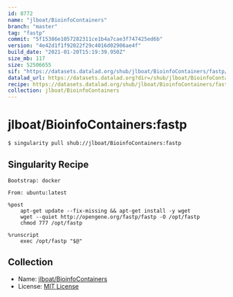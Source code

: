 ```yaml
---
id: 8772
name: "jlboat/BioinfoContainers"
branch: "master"
tag: "fastp"
commit: "5f15386e1057282311ce1b4a7cae3f747425ed6b"
version: "4e42d1f1f92022f29c4016d02906ae4f"
build_date: "2021-01-20T15:19:39.950Z"
size_mb: 117
size: 52506655
sif: "https://datasets.datalad.org/shub/jlboat/BioinfoContainers/fastp/2021-01-20-5f15386e-4e42d1f1/4e42d1f1f92022f29c4016d02906ae4f.simg"
datalad_url: https://datasets.datalad.org?dir=/shub/jlboat/BioinfoContainers/fastp/2021-01-20-5f15386e-4e42d1f1/
recipe: https://datasets.datalad.org/shub/jlboat/BioinfoContainers/fastp/2021-01-20-5f15386e-4e42d1f1/Singularity
collection: jlboat/BioinfoContainers
---
```


# jlboat/BioinfoContainers:fastp

```bash
$ singularity pull shub://jlboat/BioinfoContainers:fastp
```

## Singularity Recipe

```singularity
Bootstrap: docker

From: ubuntu:latest

%post
    apt-get update --fix-missing && apt-get install -y wget
    wget --quiet http://opengene.org/fastp/fastp -O /opt/fastp
    chmod 777 /opt/fastp

%runscript
    exec /opt/fastp "$@"
```

## Collection

 - Name: [jlboat/BioinfoContainers](https://github.com/jlboat/BioinfoContainers)
 - License: [MIT License](https://api.github.com/licenses/mit)

